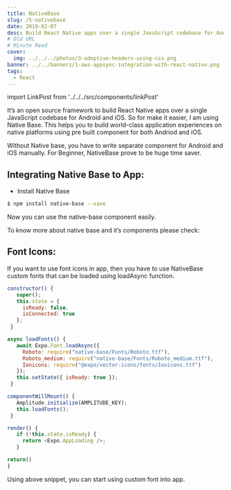 ```yaml
---
title: NativeBase
slug: /5-nativebase
date: 2019-02-07
desc: Build React Native apps over a single JavaScript codebase for Android and iOS
# Old URL
# Minute Read
cover:
  img: ../../../photos/3-adoptive-headers-using-css.png
banner: ../../banners/1-aws-appsync-integration-with-react-native.png
tags:
  - React
---
```


import LinkPost from '../../../src/components/linkPost'

It’s an open source framework to build React Native apps over a single JavaScript codebase for Android and iOS. So for make it easier, I am using Native Base. This helps you to build world-class application experiences on native platforms using pre built component for both Andriod and iOS.

Without Native base, you have to write separate component for Android and iOS manually. For Beginner, NativeBase prove to be huge time saver.

## Integrating Native Base to App:

- Install Native Base

```sh
$ npm install native-base --save
```

Now you can use the native-base component easily.

To know more about native base and it’s components please check: <LinkPost href='https://docs.nativebase.io/' name='https://docs.nativebase.io/' />

## Font Icons:

If you want to use font icons in app, then you have to use NativeBase custom fonts that can be loaded using loadAsync function.

```js
constructor() {
   super();
   this.state = {
     isReady: false,
     isConnected: true
   };
 }

async loadFonts() {
   await Expo.Font.loadAsync({
     Roboto: require("native-base/Fonts/Roboto.ttf"),
     Roboto_medium: require("native-base/Fonts/Roboto_medium.ttf"),
     Ionicons: require("@expo/vector-icons/fonts/Ionicons.ttf")
   });
   this.setState({ isReady: true });
 }

componentWillMount() {
   Amplitude.initialize(AMPLITUDE_KEY);
   this.loadFonts();
 }

render() {
   if (!this.state.isReady) {
     return <Expo.AppLoading />;
   }

return()
}
```

Using above snippet, you can start using custom font into app.




